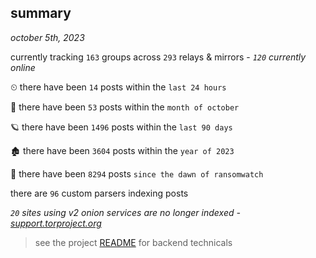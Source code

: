 
## summary
_october 5th, 2023_

currently tracking `163` groups across `293` relays & mirrors - _`120` currently online_

⏲ there have been `14` posts within the `last 24 hours`

🦈 there have been `53` posts within the `month of october`

🪐 there have been `1496` posts within the `last 90 days`

🏚 there have been `3604` posts within the `year of 2023`

🦕 there have been `8294` posts `since the dawn of ransomwatch`

there are `96` custom parsers indexing posts

_`20` sites using v2 onion services are no longer indexed - [support.torproject.org](https://support.torproject.org/onionservices/v2-deprecation/)_

> see the project [README](https://github.com/joshhighet/ransomwatch#ransomwatch--) for backend technicals
